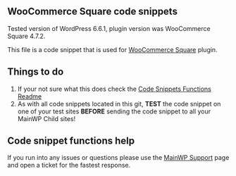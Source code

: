 ## WooCommerce Square code snippets

Tested version of WordPress 6.6.1, plugin version was WooCommerce Square 4.7.2.

This file is a code snippet that is used for [WooCommerce Square](https://wordpress.org/plugins/woocommerce-square/) plugin. 

## Things to do

1. If your not sure what this does check the [Code Snippets Functions Readme](https://github.com/mainwp/Code-Snippets-Functions/blob/master/README.md)
2. As with all code snippets located in this git, **TEST** the code snippet on one of your test sites **BEFORE** sending the code snippet to all your MainWP Child sites!

## Code snippet functions help

If you run into any issues or questions please use the [MainWP Support](https://mainwp.com/support/) page and open a ticket for the fastest response.
